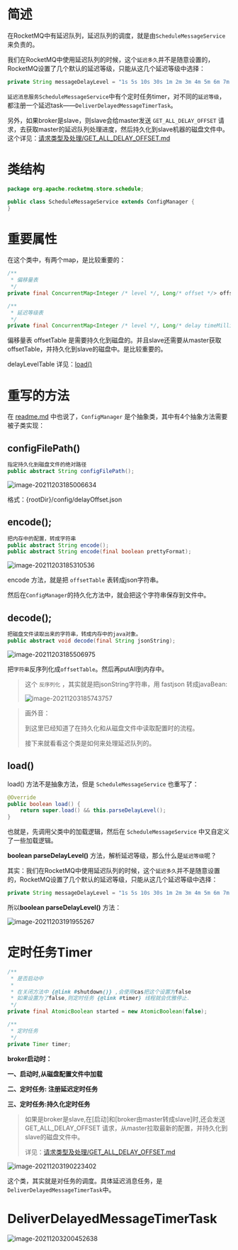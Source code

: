 # 简述

在RocketMQ中有延迟队列，延迟队列的调度，就是由`ScheduleMessageService`来负责的。

我们在RocketMQ中使用延迟队列的时候，这个`延迟多久`并不是随意设置的，RocketMQ设置了几个默认的延迟等级，只能从这几个延迟等级中选择：

```java
private String messageDelayLevel = "1s 5s 10s 30s 1m 2m 3m 4m 5m 6m 7m 8m 9m 10m 20m 30m 1h 2h";
```

`延迟消息服务ScheduleMessageService`中有个定时任务timer，对不同的`延迟等级`，都注册一个延迟task——`DeliverDelayedMessageTimerTask`。

另外，如果broker是slave，则slave会给master发送 `GET_ALL_DELAY_OFFSET` 请求，去获取master的延迟队列处理进度，然后持久化到slave机器的磁盘文件中。这个详见：[请求类型及处理/GET_ALL_DELAY_OFFSET.md](../网络组件Remoting/请求类型及处理/GET_ALL_DELAY_OFFSET.md)





# 类结构

```java
package org.apache.rocketmq.store.schedule;

public class ScheduleMessageService extends ConfigManager {
}
```



# 重要属性

在这个类中，有两个map，是比较重要的：

```java
/**
 * 偏移量表
 */
private final ConcurrentMap<Integer /* level */, Long/* offset */> offsetTable = new ConcurrentHashMap<>(32);

/**
 * 延迟等级表
 */
private final ConcurrentMap<Integer /* level */, Long/* delay timeMillis */> delayLevelTable = new ConcurrentHashMap<>(32);
```

偏移量表 offsetTable 是需要持久化到磁盘的。并且slave还需要从master获取offsetTable，并持久化到slave的磁盘中。是比较重要的。

delayLevelTable 详见：[load()](#load())



# 重写的方法

在 [readme.md](readme.md) 中也说了，`ConfigManager` 是个抽象类，其中有4个抽象方法需要被子类实现：

## configFilePath()

```java
指定持久化到磁盘文件的绝对路径
public abstract String configFilePath();
```

![image-20211203185006634](images/image-20211203185006634.png)

格式：{rootDir}/config/delayOffset.json



## encode();

```java
把内存中的配置，转成字符串
public abstract String encode();
public abstract String encode(final boolean prettyFormat);
```

![image-20211203185310536](images/image-20211203185310536.png)

encode 方法，就是把 `offsetTable` 表转成json字符串。

然后在`ConfigManager`的持久化方法中，就会把这个字符串保存到文件中。



## decode();

```java
把磁盘文件读取出来的字符串，转成内存中的java对象。
public abstract void decode(final String jsonString);
```



![image-20211203185506975](images/image-20211203185506975.png)

把`字符串`反序列化成`offsetTable`。然后再putAll到内存中。

> 这个  `反序列化` ，其实就是把jsonString字符串，用 fastjson 转成javaBean:
>
> ![image-20211203185743757](images/image-20211203185743757.png)



> 画外音：
>
> 到这里已经知道了在持久化和从磁盘文件中读取配置时的流程。
>
> 接下来就看看这个类是如何来处理延迟队列的。



## load()

load() 方法不是抽象方法，但是 `ScheduleMessageService` 也重写了：

```java
@Override
public boolean load() {
    return super.load() && this.parseDelayLevel();
}
```

也就是，先调用父类中的加载逻辑，然后在 `ScheduleMessageService` 中又自定义了一些加载逻辑。

**boolean parseDelayLevel()** 方法，解析延迟等级，那么什么是`延迟等级`呢？

其实：我们在RocketMQ中使用延迟队列的时候，这个`延迟多久`并不是随意设置的，RocketMQ设置了几个默认的延迟等级，只能从这几个延迟等级中选择：

```java
private String messageDelayLevel = "1s 5s 10s 30s 1m 2m 3m 4m 5m 6m 7m 8m 9m 10m 20m 30m 1h 2h";
```

所以**boolean parseDelayLevel()** 方法：

![image-20211203191955267](images/image-20211203191955267.png)



# 定时任务Timer

```java
/**
 * 是否启动中
 *
 * 在关闭方法中 {@link #shutdown()} ,会使用cas把这个设置为false
 * 如果设置为了false,则定时任务 {@link #timer} 线程就会优雅停止.
 */
private final AtomicBoolean started = new AtomicBoolean(false);

/**
 * 定时任务
 */
private Timer timer;
```





**broker启动时：**

**一、启动时,从磁盘配置文件中加载**

**二、定时任务: 注册延迟定时任务**

**三、定时任务:持久化定时任务**

> 如果是broker是slave,在[启动]和[broker由master转成slave]时,还会发送 GET_ALL_DELAY_OFFSET 请求，从master拉取最新的配置，并持久化到slave的磁盘文件中。
>
> 详见：[请求类型及处理/GET_ALL_DELAY_OFFSET.md](../网络组件Remoting/请求类型及处理/GET_ALL_DELAY_OFFSET.md)

![image-20211203190223402](images/image-20211203190223402.png)

这个类，其实就是对任务的调度。具体延迟消息任务，是`DeliverDelayedMessageTimerTask`中。





# DeliverDelayedMessageTimerTask

![image-20211203200452638](images/image-20211203200452638.png)















